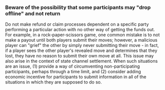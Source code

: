 ### Beware of the possibility that some participants may "drop offline" and not return

Do not make refund or claim processes dependent on a specific party performing a particular action
with no other way of getting the funds out. For example, in a rock-paper-scissors game, one common
mistake is to not make a payout until both players submit their moves; however, a malicious player
can "grief" the other by simply never submitting their move - in fact, if a player sees the other
player's revealed move and determines that they lost, they have no reason to submit their own move
at all. This issue may also arise in the context of state channel settlement. When such situations
are an issue, (1) provide a way of circumventing non-participating participants, perhaps through a
time limit, and (2) consider adding economic incentive for participants to submit information in
all of the situations in which they are supposed to do so.
